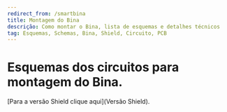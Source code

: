 ```yaml
---
redirect_from: /smartbina
title: Montagem do Bina
descrição: Como montar o Bina, lista de esquemas e detalhes técnicos
tag: Esquemas, Schemas, Bina, Shield, Circuito, PCB
---
```


# Esquemas dos circuitos para montagem  do Bina.


[Para a versão Shield clique aqui](Versão Shield).
